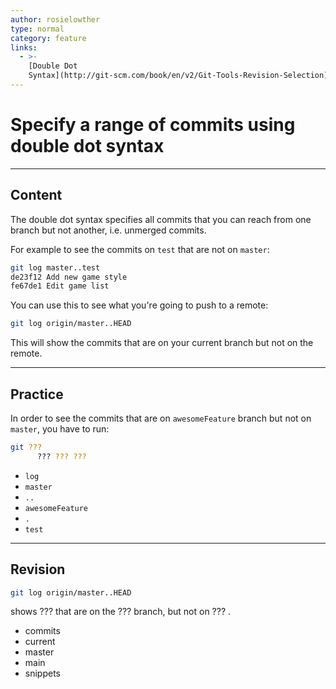 ```yaml
---
author: rosielowther
type: normal
category: feature
links:
  - >-
    [Double Dot
    Syntax](http://git-scm.com/book/en/v2/Git-Tools-Revision-Selection){documentation}
---
```


# Specify a range of commits using double dot syntax


---

## Content

The double dot syntax specifies all commits that you can reach from one branch but not another, i.e. unmerged commits.

For example to see the commits on `test` that are not on `master`:

```bash
git log master..test
de23f12 Add new game style
fe67de1 Edit game list
```

You can use this to see what you're going to push to a remote:

```bash
git log origin/master..HEAD
```

This will show the commits that are on your current branch but not on the remote.


---

## Practice

In order to see the commits that are on `awesomeFeature` branch but not on `master`, you have to run:

```bash
git ???
      ??? ??? ???
```

* `log`
* `master`
* `..`
* `awesomeFeature`
* `.`
* `test`


---

## Revision

```bash
git log origin/master..HEAD
```

shows ??? that are on the ??? branch, but not on ??? .

* commits
* current
* master
* main
* snippets
